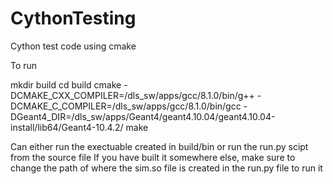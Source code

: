 # CythonTesting
Cython test code using cmake

To run

mkdir build
cd build 
cmake -DCMAKE_CXX_COMPILER=/dls_sw/apps/gcc/8.1.0/bin/g++ -DCMAKE_C_COMPILER=/dls_sw/apps/gcc/8.1.0/bin/gcc -DGeant4_DIR=/dls_sw/apps/Geant4/geant4.10.04/geant4.10.04-install/lib64/Geant4-10.4.2/
make

Can either run the exectuable created in build/bin or run the run.py scipt from the source file
If you have built it somewhere else, make sure to change the path of where the sim.so file is created in the run.py file to run it

